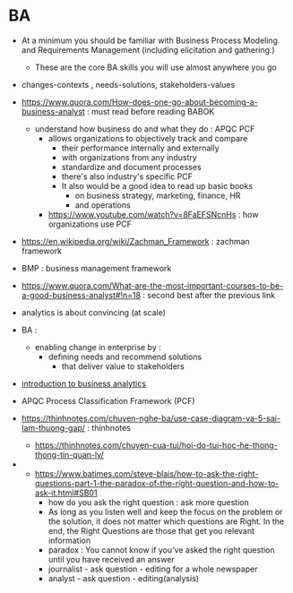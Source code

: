 # BA

-   At a minimum you should be familiar with Business Process Modeling and Requirements Management (including elicitation and gathering.)
    -   These are the core BA skills you will use almost anywhere you go
-   changes-contexts , needs-solutions, stakeholders-values
-   https://www.quora.com/How-does-one-go-about-becoming-a-business-analyst : must read before reading BABOK
    -   understand how business do and what they do : APQC PCF
        -   allows organizations to objectively track and compare
            -   their performance internally and externally
            -   with organizations from any industry
            -   standardize and document processes
            -   there's also industry's specific PCF
            -   It also would be a good idea to read up basic books
                -   on business strategy, marketing, finance, HR
                -   and operations
        -   https://www.youtube.com/watch?v=8FaEFSNcnHs : how organizations use PCF
-   https://en.wikipedia.org/wiki/Zachman_Framework : zachman framework
-   BMP : business management framework
-   https://www.quora.com/What-are-the-most-important-courses-to-be-a-good-business-analyst#!n=18 : second best after the previous link
-   analytics is about convincing (at scale)
-   BA :

    -   enabling change in enterprise by :
        -   defining needs and recommend solutions
            -   that deliver value to stakeholders

-   [introduction to business analytics](introduction-to-business-analytics)
-   APQC Process Classification Framework (PCF)
-   https://thinhnotes.com/chuyen-nghe-ba/use-case-diagram-va-5-sai-lam-thuong-gap/ : thinhnotes
    -   https://thinhnotes.com/chuyen-cua-tui/hoi-do-tui-hoc-he-thong-thong-tin-quan-ly/
- 
    -   https://www.batimes.com/steve-blais/how-to-ask-the-right-questions-part-1-the-paradox-of-the-right-question-and-how-to-ask-it.html#SB01
        -   how do you ask the right question : ask more question
        -   As long as you listen well and keep the focus on the problem or the solution, it does not matter which questions are Right. In the end, the Right Questions are those that get you relevant information
        -   paradox : You cannot know if you’ve asked the right question until you have received an answer
        -   journalist - ask question - editing for a whole newspaper
        -   analyst - ask question - editing(analysis)
